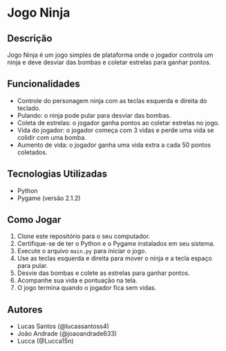 # Jogo Ninja

## Descrição

Jogo Ninja é um jogo simples de plataforma onde o jogador controla um ninja e deve desviar das bombas e coletar estrelas para ganhar pontos.

## Funcionalidades

- Controle do personagem ninja com as teclas esquerda e direita do teclado.
- Pulando: o ninja pode pular para desviar das bombas.
- Coleta de estrelas: o jogador ganha pontos ao coletar estrelas no jogo.
- Vida do jogador: o jogador começa com 3 vidas e perde uma vida se colidir com uma bomba.
- Aumento de vida: o jogador ganha uma vida extra a cada 50 pontos coletados.

## Tecnologias Utilizadas

- Python
- Pygame (versão 2.1.2)

## Como Jogar

1. Clone este repositório para o seu computador.
2. Certifique-se de ter o Python e o Pygame instalados em seu sistema.
3. Execute o arquivo `main.py` para iniciar o jogo.
4. Use as teclas esquerda e direita para mover o ninja e a tecla espaço para pular.
5. Desvie das bombas e colete as estrelas para ganhar pontos.
6. Acompanhe sua vida e pontuação na tela.
7. O jogo termina quando o jogador fica sem vidas.

## Autores

- Lucas Santos (@lucassantoss4)
- João Andrade (@joaoandrade633)
- Lucca (@Lucca15n)
